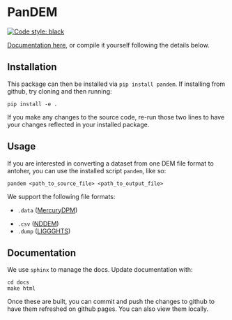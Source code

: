 # PanDEM
[![Code style: black](https://img.shields.io/badge/code%20style-black-000000.svg)](https://github.com/psf/black)

[Documentation here](https://scigem.github.io/pandem/), or compile it yourself following the details below.

## Installation
This package can then be installed via `pip install pandem`. If installing from github, try cloning and then running:
```
pip install -e .
```
If you make any changes to the source code, re-run those two lines to have your changes reflected in your installed package.

## Usage

If you are interested in converting a dataset from one DEM file format to antoher, you can use the installed script `pandem`, like so:

```
pandem <path_to_source_file> <path_to_output_file>
```

We support the following file formats:
 <!-- - `.bz2` ([YADE](https://yade-dem.org/doc/introduction.html#saving-and-loading)) -->
 - `.data` ([MercuryDPM](https://mercurydpm.org/))
 <!-- - `.vtk` ([LIGGGHTS](https://www.cfdem.com/media/DEM/docu/liggghts.html)) -->
 - `.csv` ([NDDEM](https://github.com/franzzzzzzzz/NDDEM/))
 - `.dump` ([LIGGGHTS](https://www.cfdem.com/media/DEM/docu/liggghts.html))

## Documentation

We use `sphinx` to manage the docs. Update documentation with:
```
cd docs
make html
```
Once these are built, you can commit and push the changes to github to have them refreshed on github pages. You can also view them locally.
